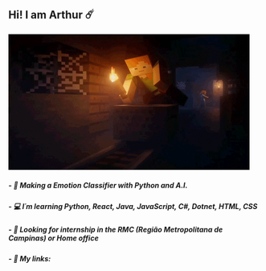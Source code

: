 ## Hi! I am Arthur :comet: 

![alexCarrinho](https://github.com/arthur-pereira-silva/arthur-pereira-silva/blob/main/alexCarrinho.gif)

##### - :brain: Making a Emotion Classifier with Python and A.I.
##### - :computer: I´m learning Python, React, Java, JavaScript, C#, Dotnet, HTML, CSS  
##### - :incoming_envelope: Looking for internship in the RMC (Região Metropolitana de Campinas) or Home office
##### - :pushpin: My links: 

<!--
**arthur-pereira-silva/arthur-pereira-silva** is a ✨ _special_ ✨ repository because its `README.md` (this file) appears on your GitHub profile.

Here are some ideas to get you started:

- 🔭 I’m currently working on ...
- 🌱 I’m currently learning ...
- 👯 I’m looking to collaborate on ...
- 🤔 I’m looking for help with ...
- 💬 Ask me about ...
- 📫 How to reach me: ...
- 😄 Pronouns: ...
- ⚡ Fun fact: ...
-->

